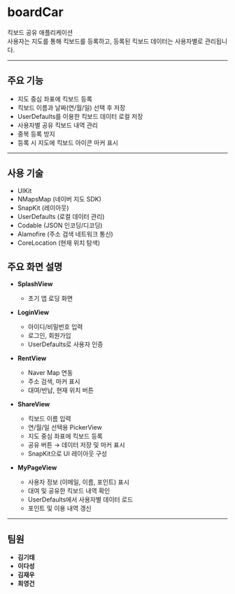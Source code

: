 # boardCar
킥보드 공유 애플리케이션  
사용자는 지도를 통해 킥보드를 등록하고, 등록된 킥보드 데이터는 사용자별로 관리됩니다.

---

##  주요 기능

- 지도 중심 좌표에 킥보드 등록  
- 킥보드 이름과 날짜(연/월/일) 선택 후 저장  
- UserDefaults를 이용한 킥보드 데이터 로컬 저장  
- 사용자별 공유 킥보드 내역 관리  
- 중복 등록 방지  
- 등록 시 지도에 킥보드 아이콘 마커 표시

---


##  사용 기술


- UIKit  
- NMapsMap (네이버 지도 SDK)
- SnapKit (레이아웃)
- UserDefaults (로컬 데이터 관리)  
- Codable (JSON 인코딩/디코딩)
- Alamofire (주소 검색 네트워크 통신)
- CoreLocation (현재 위치 탐색)


##  주요 화면 설명
- **SplashView**
    - 초기 앱 로딩 화면

      
- **LoginView**
    - 아이디/비밀번호 입력
    - 로그인, 회원가입
    - UserDefaults로 사용자 인증

 
- **RentView**
    - Naver Map 연동
    - 주소 검색, 마커 표시
    - 대여/반납, 현재 위치 버튼

      
- **ShareView**  
    - 킥보드 이름 입력  
    - 연/월/일 선택용 PickerView  
    - 지도 중심 좌표에 킥보드 등록  
    - 공유 버튼 → 데이터 저장 및 마커 표시  
    - SnapKit으로 UI 레이아웃 구성


 - **MyPageView**   
    - 사용자 정보 (이메일, 이름, 포인트) 표시  
    - 대여 및 공유한 킥보드 내역 확인  
    - UserDefaults에서 사용자별 데이터 로드  
    - 포인트 및 이용 내역 갱신

---

##  팀원
 - **김기태**   
 - **이다성**   
 - **김재우**   
 - **최영건**   

